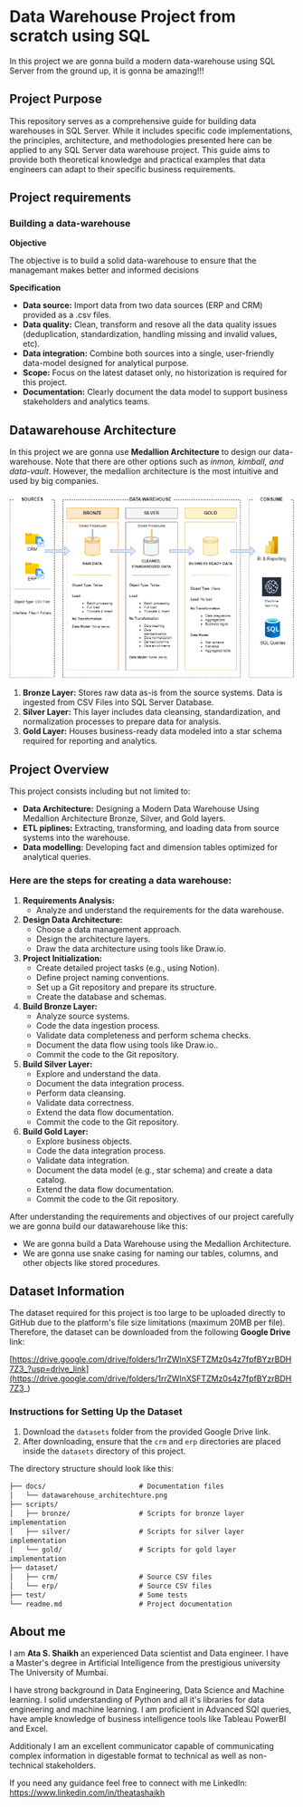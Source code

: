 # Data Warehouse Project from scratch using SQL

In this project we are gonna build a modern data-warehouse using SQL Server from the ground up, it is gonna be amazing!!!

## Project Purpose

This repository serves as a comprehensive guide for building data warehouses in SQL Server. While it includes specific code implementations, the principles, architecture, and methodologies presented here can be applied to any SQL Server data warehouse project. This guide aims to provide both theoretical knowledge and practical examples that data engineers can adapt to their specific business requirements.

## Project requirements

### Building a data-warehouse

**Objective**

The objective is to build a solid data-warehouse to ensure that the managemant makes better and informed decisions

**Specification**

- **Data source:** Import data from two data sources (ERP and CRM) provided as a .csv files. 
- **Data quality:** Clean, transform and resove all the data quality issues (deduplication, standardization, handling missing and invalid values, etc).
- **Data integration:** Combine both sources into a single, user-friendly data-model designed for analytical purpose. 
- **Scope:** Focus on the latest dataset only, no historization is required for this project.
- **Documentation:** Clearly document the data model to support business stakeholders and analytics teams.

## Datawarehouse Architecture
In this project we are gonna use **Medallion Architecture** to design our data-warehouse. Note that there are other options such as *inmon, kimball, and data-vault*. However, the medallion architecture is the most intuitive and used by big companies.

![Datawarehouse Architecture](docs/datawarehouse_architechture.png)

1. **Bronze Layer:** Stores raw data as-is from the source systems. Data is ingested from CSV Files into SQL Server Database.
2. **Silver Layer:** This layer includes data cleansing, standardization, and normalization processes to prepare data for analysis.
3. **Gold Layer:** Houses business-ready data modeled into a star schema required for reporting and analytics.

## Project Overview
This project consists including but not limited to:
- **Data Architecture:** Designing a Modern Data Warehouse Using Medallion Architecture Bronze, Silver, and Gold layers.
- **ETL piplines:** Extracting, transforming, and loading data from source systems into the warehouse.
- **Data modelling:** Developing fact and dimension tables optimized for analytical queries.

### Here are the steps for creating a data warehouse:
1. **Requirements Analysis:**
    - Analyze and understand the requirements for the data warehouse.
2. **Design Data Architecture:**
    - Choose a data management approach.
    - Design the architecture layers.
    - Draw the data architecture using tools like Draw.io.
3. **Project Initialization:**
    - Create detailed project tasks (e.g., using Notion).
    - Define project naming conventions.
    - Set up a Git repository and prepare its structure.
    - Create the database and schemas.
4. **Build Bronze Layer:**
    - Analyze source systems.
    - Code the data ingestion process.
    - Validate data completeness and perform schema checks.
    - Document the data flow using tools like Draw.io..
    - Commit the code to the Git repository.
5. **Build Silver Layer:**
    - Explore and understand the data.
    - Document the data integration process.
    - Perform data cleansing.
    - Validate data correctness.
    - Extend the data flow documentation.
    - Commit the code to the Git repository.
6. **Build Gold Layer:**
    - Explore business objects.
    - Code the data integration process.
    - Validate data integration.
    - Document the data model (e.g., star schema) and create a data catalog.
    - Extend the data flow documentation.
    - Commit the code to the Git repository.

After understanding the requirements and objectives of our project carefully we are gonna build our datawarehouse like this:

- We are gonna build a Data Warehouse using the Medallion Architecture.
- We are gonna use snake casing for naming our tables, columns, and other objects like stored procedures.

## Dataset Information
The dataset required for this project is too large to be uploaded directly to GitHub due to the platform's file size limitations (maximum 20MB per file). Therefore, the dataset can be downloaded from the following **Google Drive** link:

[https://drive.google.com/drive/folders/1rrZWlnXSFTZMz0s4z7fpfBYzrBDH7Z3_?usp=drive_link](https://drive.google.com/drive/folders/1rrZWlnXSFTZMz0s4z7fpfBYzrBDH7Z3_)

### Instructions for Setting Up the Dataset
1. Download the `datasets` folder from the provided Google Drive link.
2. After downloading, ensure that the `crm` and `erp` directories are placed inside the `datasets` directory of this project.

The directory structure should look like this:

```
├── docs/                       # Documentation files
│   └── datawarehouse_architechture.png
├── scripts/
│   ├── bronze/                 # Scripts for bronze layer implementation
│   ├── silver/                 # Scripts for silver layer implementation
│   └── gold/                   # Scripts for gold layer implementation
├── dataset/
│   ├── crm/                    # Source CSV files
│   └── erp/                    # Source CSV files
├── test/                       # Some tests
└── readme.md                   # Project documentation
```


## About me
I am **Ata S. Shaikh** an experienced Data scientist and Data engineer. I have a Master's degree in Artificial Intelligence from the prestigious university The University of Mumbai. 

I have strong background in Data Engineering, Data Science and Machine learning. I solid understanding of Python and all it's libraries for data engineering and machine learning. I am proficient in Advanced SQl queries, have ample knowledge of business intelligence tools like Tableau PowerBI and Excel. 

Additionaly I am an excellent communicator capable of communicating complex information in digestable format to technical as well as non-technical stakeholders.

If you need any guidance feel free to connect with me LinkedIn: https://www.linkedin.com/in/theatashaikh



